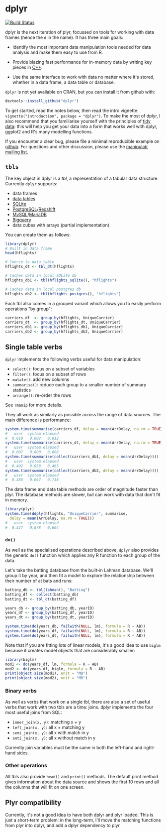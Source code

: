 # dplyr

[![Build Status](https://travis-ci.org/hadley/dplyr.png?branch=master)](https://travis-ci.org/hadley/dplyr)

dplyr is the next iteration of plyr, focussed on tools for working with data frames (hence the `d` in the name). It has three main goals:

* Identify the most important data manipulation tools needed for data analysis 
  and make them easy to use from R.

* Provide blazing fast performance for in-memory data by writing key pieces
  in [C++](http://www.rcpp.org/).
  
* Use the same interface to work with data no matter where it's stored, whether
  in a data frame, a data table or database.

`dplyr` is not yet available on CRAN, but you can install it from github with:

```R
devtools::install_github("dplyr")
```

To get started, read the notes below, then read the intro vignette: `vignette("introduction", package = "dplyr")`. To make the most of dplyr, I also recommend that you familiarise yourself with the principles of [tidy data](http://vita.had.co.nz/papers/tidy-data.html): this will help you get your data into a form that works well with dplyr, ggplot2 and R's many modelling functions.

If you encounter a clear bug, please file a minimal reproducible example on [github](https://github.com/hadley/dplyr/issues). For questions and other discussion, please use the [manipulatr mailing list](https://groups.google.com/group/manipulatr).

## `tbls`

The key object in dplyr is a _tbl_, a representation of a tabular data structure.
Currently `dplyr` supports:

* data frames
* [data tables](http://datatable.r-forge.r-project.org/)
* [SQLite](http://sqlite.org/)
* [PostgreSQL](http://www.postgresql.org/)/[Redshift](http://aws.amazon.com/redshift/)
* [MySQL](http://www.mysql.com/)/[MariaDB](https://mariadb.com/)
* [Bigquery](https://developers.google.com/bigquery/)
* data cubes with arrays (partial implementation)

You can create them as follows:

```R
library(dplyr)
# Built in data frame
head(hflights)

# Coerce to data table
hflights_dt <- tbl_dt(hflights)

# Caches data in local SQLite db
hflights_db1 <- tbl(hflights_sqlite(), "hflights")

# Caches data in local postgres db
hflights_db2 <- tbl(hflights_postgres(), "hflights")
```

Each tbl also comes in a grouped variant which allows you to easily perform operations "by group":

```R
carriers_df  <- group_by(hflights, UniqueCarrier)
carriers_dt  <- group_by(hflights_dt, UniqueCarrier)
carriers_db1 <- group_by(hflights_db1, UniqueCarrier)
carriers_db2 <- group_by(hflights_db2, UniqueCarrier)
```

## Single table verbs

`dplyr` implements the following verbs useful for data manipulation:

* `select()`: focus on a subset of variables
* `filter()`: focus on a subset of rows
* `mutate()`: add new columns
* `summarise()`: reduce each group to a smaller number of summary statistics
* `arrange()`: re-order the rows

See `?manip` for more details.

They all work as similarly as possible across the range of data sources.  The main difference is performance:

```R
system.time(summarise(carriers_df, delay = mean(ArrDelay, na.rm = TRUE)))
#   user  system elapsed 
#  0.010   0.002   0.012 
system.time(summarise(carriers_dt, delay = mean(ArrDelay, na.rm = TRUE)))
#   user  system elapsed 
#  0.007   0.000   0.008 
system.time(summarise(collect(carriers_db1, delay = mean(ArrDelay))))
#   user  system elapsed 
#  0.402   0.058   0.465 
system.time(summarise(collect(carriers_db2, delay = mean(ArrDelay))))
#   user  system elapsed 
#  0.386   0.097   0.718 
```

The data frame and data table methods are order of magnitude faster than plyr. The database methods are slower, but can work with data that don't fit in memory.

```R
library(plyr)
system.time(ddply(hflights, "UniqueCarrier", summarise, 
  delay = mean(ArrDelay, na.rm = TRUE)))
#   user  system elapsed 
#  0.527   0.078   0.604 
```

### `do()`

As well as the specialised operations described above, `dplyr` also provides the generic `do()` function which applies any R function to each group of the data.

Let's take the batting database from the built-in Lahman database. We'll group it by year, and then fit a model to explore the relationship between their number of at bats and runs:

```r
batting_db <- tbl(lahman(), "Batting")
batting_df <- collect(batting_db)
batting_dt <- tbl_dt(batting_df)

years_db <- group_by(batting_db, yearID)
years_df <- group_by(batting_df, yearID)
years_dt <- group_by(batting_dt, yearID)

system.time(do(years_db, failwith(NULL, lm), formula = R ~ AB))
system.time(do(years_df, failwith(NULL, lm), formula = R ~ AB))
system.time(do(years_dt, failwith(NULL, lm), formula = R ~ AB))
```

Note that if you are fitting lots of linear models, it's a good idea to use `biglm` because it creates model objects that are considerably smaller:

```R
library(biglm)
mod1 <- do(years_df, lm, formula = R ~ AB)
mod2 <- do(years_df, biglm, formula = R ~ AB)
print(object.size(mod1), unit = "MB")
print(object.size(mod2), unit = "MB")
```

### Binary verbs

As well as verbs that work on a single tbl, there are also a set of useful verbs that work with two tbls are a time: joins.  dplyr implements the four most useful joins from SQL:

* `inner_join(x, y)`: matching x + y
* `left_join(x, y)`: all x + matching y
* `semi_join(x, y)`: all x with match in y
* `anti_join(x, y)`: all x without match in y

Currently join variables must be the same in both the left-hand and right-hand sides.

### Other operations

All tbls also provide `head()` and `print()` methods. The default print method gives information about the data source and shows the first 10 rows and all the columns that will fit on one screen. 

## Plyr compatibility

Currently, it's not a good idea to have both dplyr and plyr loaded. This is just a short-term problem: in the long-term, I'll move the matching functions from plyr into dplyr, and add a dplyr dependency to plyr.
